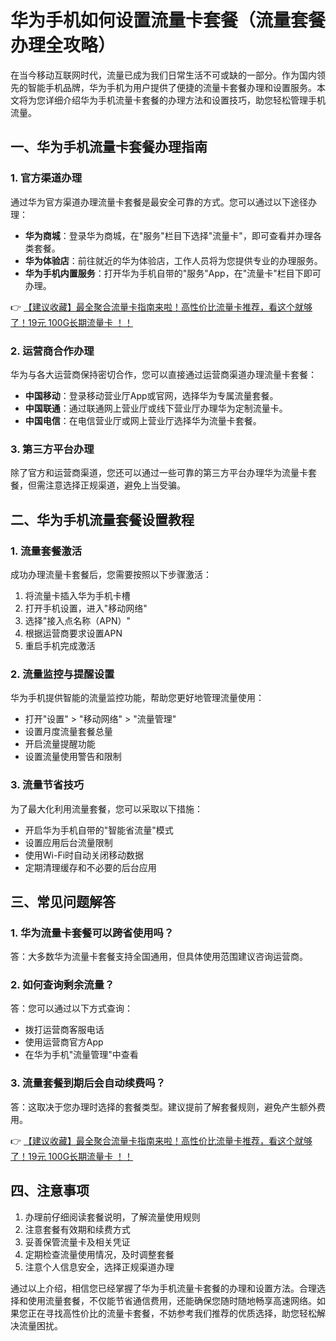 # 华为手机如何设置流量卡套餐（流量套餐办理全攻略）

在当今移动互联网时代，流量已成为我们日常生活不可或缺的一部分。作为国内领先的智能手机品牌，华为手机为用户提供了便捷的流量卡套餐办理和设置服务。本文将为您详细介绍华为手机流量卡套餐的办理方法和设置技巧，助您轻松管理手机流量。

## 一、华为手机流量卡套餐办理指南

### 1. 官方渠道办理
通过华为官方渠道办理流量卡套餐是最安全可靠的方式。您可以通过以下途径办理：

- **华为商城**：登录华为商城，在"服务"栏目下选择"流量卡"，即可查看并办理各类套餐。
- **华为体验店**：前往就近的华为体验店，工作人员将为您提供专业的办理服务。
- **华为手机内置服务**：打开华为手机自带的"服务"App，在"流量卡"栏目下即可办理。

👉 [【建议收藏】最全聚合流量卡指南来啦！高性价比流量卡推荐，看这个就够了！19元 100G长期流量卡 ！！](https://bit.ly/Liuliangka)

### 2. 运营商合作办理
华为与各大运营商保持密切合作，您可以直接通过运营商渠道办理流量卡套餐：

- **中国移动**：登录移动营业厅App或官网，选择华为专属流量套餐。
- **中国联通**：通过联通网上营业厅或线下营业厅办理华为定制流量卡。
- **中国电信**：在电信营业厅或网上营业厅选择华为流量卡套餐。

### 3. 第三方平台办理
除了官方和运营商渠道，您还可以通过一些可靠的第三方平台办理华为流量卡套餐，但需注意选择正规渠道，避免上当受骗。

## 二、华为手机流量套餐设置教程

### 1. 流量套餐激活
成功办理流量卡套餐后，您需要按照以下步骤激活：

1. 将流量卡插入华为手机卡槽
2. 打开手机设置，进入"移动网络"
3. 选择"接入点名称（APN）"
4. 根据运营商要求设置APN
5. 重启手机完成激活

### 2. 流量监控与提醒设置
华为手机提供智能的流量监控功能，帮助您更好地管理流量使用：

- 打开"设置" > "移动网络" > "流量管理"
- 设置月度流量套餐总量
- 开启流量提醒功能
- 设置流量使用警告和限制

### 3. 流量节省技巧
为了最大化利用流量套餐，您可以采取以下措施：

- 开启华为手机自带的"智能省流量"模式
- 设置应用后台流量限制
- 使用Wi-Fi时自动关闭移动数据
- 定期清理缓存和不必要的后台应用

## 三、常见问题解答

### 1. 华为流量卡套餐可以跨省使用吗？
答：大多数华为流量卡套餐支持全国通用，但具体使用范围建议咨询运营商。

### 2. 如何查询剩余流量？
答：您可以通过以下方式查询：
- 拨打运营商客服电话
- 使用运营商官方App
- 在华为手机"流量管理"中查看

### 3. 流量套餐到期后会自动续费吗？
答：这取决于您办理时选择的套餐类型。建议提前了解套餐规则，避免产生额外费用。

👉 [【建议收藏】最全聚合流量卡指南来啦！高性价比流量卡推荐，看这个就够了！19元 100G长期流量卡 ！！](https://bit.ly/Liuliangka)

## 四、注意事项

1. 办理前仔细阅读套餐说明，了解流量使用规则
2. 注意套餐有效期和续费方式
3. 妥善保管流量卡及相关凭证
4. 定期检查流量使用情况，及时调整套餐
5. 注意个人信息安全，选择正规渠道办理

通过以上介绍，相信您已经掌握了华为手机流量卡套餐的办理和设置方法。合理选择和使用流量套餐，不仅能节省通信费用，还能确保您随时随地畅享高速网络。如果您正在寻找高性价比的流量卡套餐，不妨参考我们推荐的优质选择，助您轻松解决流量困扰。